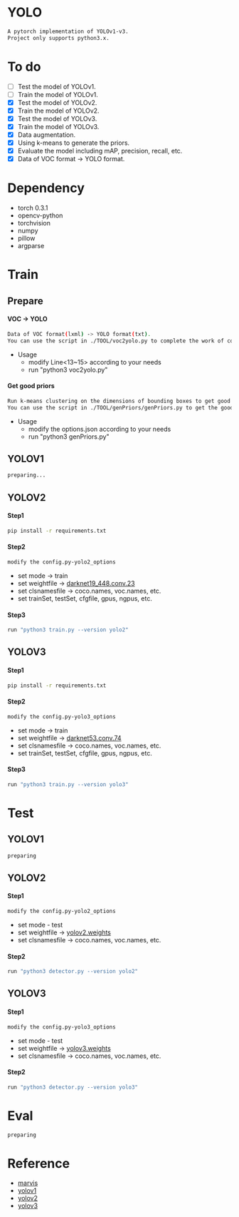 # YOLO
```sh
A pytorch implementation of YOLOv1-v3.  
Project only supports python3.x.
```

# To do
- [ ] Test the model of YOLOv1.
- [ ] Train the model of YOLOv1.
- [x] Test the model of YOLOv2.
- [x] Train the model of YOLOv2.
- [x] Test the model of YOLOv3.
- [x] Train the model of YOLOv3.
- [x] Data augmentation.
- [x] Using k-means to generate the priors.
- [x] Evaluate the model including mAP, precision, recall, etc.
- [x] Data of VOC format -> YOLO format.

# Dependency
- torch 0.3.1
- opencv-python
- torchvision
- numpy
- pillow
- argparse

# Train
## Prepare
#### VOC -> YOLO
```sh
Data of VOC format(lxml) -> YOLO format(txt).
You can use the script in ./TOOL/voc2yolo.py to complete the work of conversion.
```
- Usage
	- modify Line<13~15> according to your needs
	- run "python3 voc2yolo.py"
#### Get good priors
```sh
Run k-means clustering on the dimensions of bounding boxes to get good priors for our model.
You can use the script in ./TOOL/genPriors/genPriors.py to get the good priors.
```
- Usage
	- modify the options.json according to your needs
	- run "python3 genPriors.py"
## YOLOV1
```sh
preparing...
```
## YOLOV2
#### Step1
```sh
pip install -r requirements.txt
```
#### Step2
```sh
modify the config.py-yolo2_options
```
- set mode -> train
- set weightfile -> [darknet19_448.conv.23](https://pjreddie.com/media/files/darknet19_448.conv.23)
- set clsnamesfile -> coco.names, voc.names, etc.
- set trainSet, testSet, cfgfile, gpus, ngpus, etc.
#### Step3
```sh
run "python3 train.py --version yolo2"
```
## YOLOV3
#### Step1
```sh
pip install -r requirements.txt
```
#### Step2
```sh
modify the config.py-yolo3_options
```
- set mode -> train
- set weightfile -> [darknet53.conv.74](https://pjreddie.com/media/files/darknet53.conv.74)
- set clsnamesfile -> coco.names, voc.names, etc.
- set trainSet, testSet, cfgfile, gpus, ngpus, etc.
#### Step3
```sh
run "python3 train.py --version yolo3"
```

# Test
## YOLOV1
```sh
preparing
```
## YOLOV2
#### Step1
```sh
modify the config.py-yolo2_options
```
- set mode - test
- set weightfile -> [yolov2.weights](https://pjreddie.com/media/files/yolov2.weights)
- set clsnamesfile -> coco.names, voc.names, etc.
#### Step2
```sh
run "python3 detector.py --version yolo2"
```
## YOLOV3
#### Step1
```sh
modify the config.py-yolo3_options
```
- set mode - test
- set weightfile -> [yolov3.weights](https://pjreddie.com/media/files/yolov3.weights)
- set clsnamesfile -> coco.names, voc.names, etc.
#### Step2
```sh
run "python3 detector.py --version yolo3"
```

# Eval
```sh
preparing
```

# Reference
- [marvis](https://github.com/marvis/pytorch-yolo2)
- [yolov1](https://arxiv.org/abs/1506.02640)
- [yolov2](https://arxiv.org/abs/1612.08242)
- [yolov3](https://pjreddie.com/media/files/papers/YOLOv3.pdf)